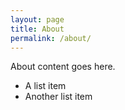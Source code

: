 ```yaml
---
layout: page
title: About
permalink: /about/
---
```


About content goes here.

* A list item
* Another list item
